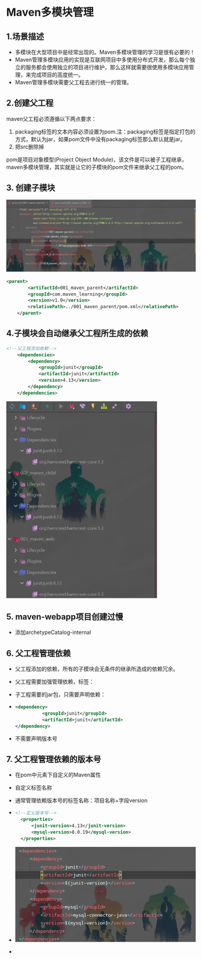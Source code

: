 # Maven多模块管理

## 1.场景描述

- 多模块在大型项目中是经常出现的。Maven多模块管理的学习是很有必要的！
- Maven管理多模块应用的实现是互联网项目中多使用分布式开发，那么每个独立的服务都会使用独立的项目进行维护，那么这样就需要很使用多模块应用管理，来完成项目的高度统一。
- Maven管理多模块需要父工程去进行统一的管理。

## 2.创建父工程

maven父工程必须遵循以下两点要求：

1. packaging标签的文本内容必须设置为pom.注：packaging标签是指定打包的方式，默认为jar，如果pom文件中没有packaging标签那么默认就是jar。
2. 把src删除掉

pom是项目对象模型(Project Object Module)，该文件是可以被子工程继承，maven多模块管理，其实就是让它的子模块的pom文件来继承父工程的pom。

## 3. 创建子模块

![](.//image//maven_parent.png)

```xml
<parent>
		<artifactId>001_maven_parent</artifactId>
		<groupId>com.maven_learning</groupId>
		<version>v1.0</version>
		<relativePath>../001_maven_parent/pom.xml</relativePath>
	</parent>
```

## 4.子模块会自动继承父工程所生成的依赖

```xml
<!--父工程添加依赖-->
	<dependencies>
		<dependency>
			<groupId>junit</groupId>
			<artifactId>junit</artifactId>
			<version>4.13</version>
		</dependency>
	</dependencies>
```

<img src=".//image//maven_dependency.png" style="zoom:67%;" />

## 5. maven-webapp项目创建过慢

- 添加archetypeCatalog-internal

## 6. 父工程管理依赖

- 父工程添加的依赖，所有的子模块会无条件的继承所造成的依赖冗余。

- 父工程需要加强管理依赖，标签：<dependencyManagement>

- 子工程需要的jar包，只需要声明依赖：

- ```xml
  <dependency>
  			<groupId>junit</groupId>
  			<artifactId>junit</artifactId>
  </dependency>
  ```

- 不需要声明版本号

## 7. 父工程管理依赖的版本号

- 在pom中<properties>元素下自定义的Maven属性

- 自定义标签名称

- 通常管理依赖版本号的标签名称：项目名称+字段version

- ```xml
  <!--定义版本号-->
  	<properties>
  		<junit-version>4.13</junit-version>
  		<mysql-version>8.0.19</mysql-version>
  	</properties>
  ```

- ![](.//image//maven_properties.png)

- 

